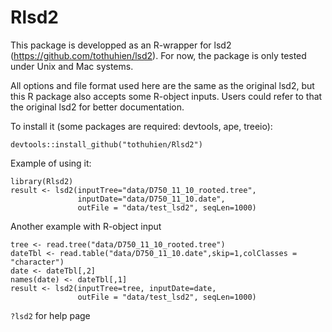# Rlsd2
This package is developped as an R-wrapper for lsd2 (https://github.com/tothuhien/lsd2).
For now, the package is only tested under Unix and Mac systems.

All options and file format used here are the same as the original lsd2, but this R package also accepts some R-object inputs. Users could refer to that the original lsd2 for better documentation.

To install it (some packages are required: devtools, ape, treeio): 

    devtools::install_github("tothuhien/Rlsd2")

Example of using it:

    library(Rlsd2)
    result <- lsd2(inputTree="data/D750_11_10_rooted.tree", 
                   inputDate="data/D750_11_10.date", 
                   outFile = "data/test_lsd2", seqLen=1000)
                 
Another example with R-object input

    tree <- read.tree("data/D750_11_10_rooted.tree")
    dateTbl <- read.table("data/D750_11_10.date",skip=1,colClasses = "character")
    date <- dateTbl[,2]
    names(date) <- dateTbl[,1]
    result <- lsd2(inputTree=tree, inputDate=date, 
                   outFile = "data/test_lsd2", seqLen=1000)

`?lsd2` for help page

